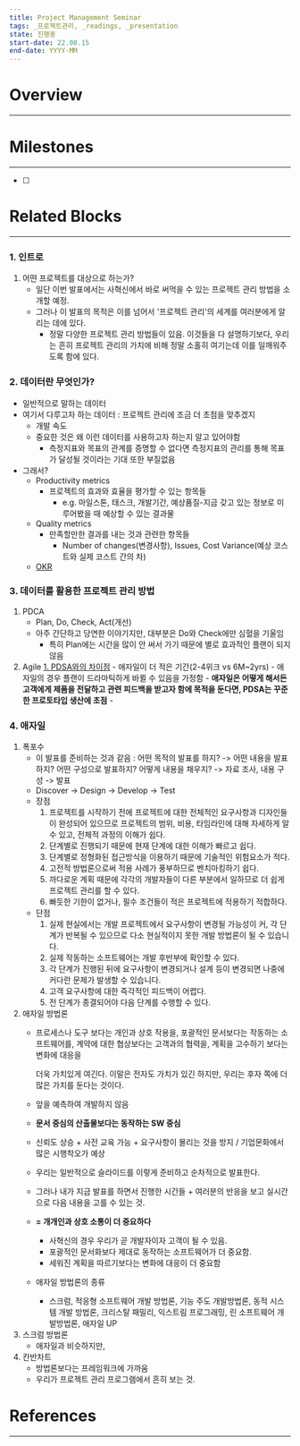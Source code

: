 ```yaml
---
title: Project Management Seminar
tags: _프로젝트관리, _readings, _presentation
state: 진행중
start-date: 22.08.15
end-date: YYYY-MM
---
```


# Overview
---

# Milestones
---
- [ ]


# Related Blocks
---
### 1. 인트로
1. 어떤 프로젝트를 대상으로 하는가?
	- 일단 이번 발표에서는 사혁신에서 바로 써먹을 수 있는 프로젝트 관리 방법을 소개할 예정.
	- 그러나 이 발표의 목적은 이를 넘어서 '프로젝트 관리'의 세계를 여러분에게 알리는 데에 있다.
		- 정말 다양한 프로젝트 관리 방법들이 있음. 이것들을 다 설명하기보다, 우리는 흔히 프로젝트 관리의 가치에 비해 정말 소홀히 여기는데 이를 일깨워주도록 함에 있다.
### 2. 데이터란 무엇인가?
- 일반적으로 말하는 데이터
- 여기서 다루고자 하는 데이터 : 프로젝트 관리에 조금 더 초점을 맞추겠지
	- 개발 속도
	- 중요한 것은 왜 이런 데이터를 사용하고자 하는지 알고 있어야함
		- 측정지표와 목표의 관계를 증명할 수 없다면 측정지표의 관리를 통해 목표가 달성될 것이라는 기대 또한 부질없음
- 그래서?
	- Productivity metrics
		- 프로젝트의 효과와 효율을 평가할 수 있는 항목들
			-  e.g. 마일스톤, 태스크, 개발기간, 예상품질-지금 갖고 있는 정보로 미루어봤을 때 예상할 수 있는 결과물
	- Quality metrics
		- 만족할만한 결과를 내는 것과 관련한 항목들
			- Number of changes(변경사항), Issues, Cost Variance(예상 코스트와 실제 코스트 간의 차)
	- [OKR](https://www.salesforce.com/kr/hub/organization/what-is-okr/)
### 3. 데이터를 활용한 프로젝트 관리 방법
1. PDCA
	- Plan, Do, Check, Act(개선)
	- 아주 간단하고 당연한 이야기지만, 대부분은 Do와 Check에만 심혈을 기울임
		- 특히 Plan에는 시간을 많이 안 써서 가기 때문에 별로 효과적인 플랜이 되지 않음
2. Agile
	[1. PDSA와의 차이점](https://www.ncbi.nlm.nih.gov/pmc/articles/PMC6656570/)
		- 애자일이 더 적은 기간(2-4위크 vs 6M~2yrs)
		- 애자일의 경우 플랜이 드라마틱하게 바뀔 수 있음을 가정함
		- **애자일은 어떻게 해서든 고객에게 제품을 전달하고 관련 피드백을 받고자 함에 목적을 둔다면, PDSA는 꾸준한 프로토타입 생산에 초점**
		- 
### 4. 애자일
1. 폭포수  
	- 이 발표를 준비하는 것과 같음 : 어떤 목적의 발표를 하지? -> 어떤 내용을 발표하지? 어떤 구성으로 발표하지? 어떻게 내용을 채우지? -> 자료 조사, 내용 구성 -> 발표
	- Discover -> Design -> Develop -> Test
	- 장점
		1.  프로젝트를 시작하기 전에 프로젝트에 대한 전체적인 요구사항과 디자인들이 완성되어 있으므로 프로젝트의 범위, 비용, 타임라인에 대해 자세하게 알 수 있고, 전체적 과정의 이해가 쉽다.
		2.  단계별로 진행되기 때문에 현재 단계에 대한 이해가 빠르고 쉽다.
		3.  단계별로 정형화된 접근방식을 이용하기 때문에 기술적인 위험요소가 적다.
		4.  고전적 방법론으로써 적용 사례가 풍부하므로 벤치마킹하기 쉽다.
		5.  까다로운 계획 때문에 각각의 개발자들이 다른 부분에서 일하므로 더 쉽게 프로젝트 관리를 할 수 있다.
		6.  빠듯한 기한이 없거나, 필수 조건들이 적은 프로젝트에 적용하기 적합하다.
	- 단점
		1.  실제 현실에서는 개발 프로젝트에서 요구사항이 변경될 가능성이 커, 각 단계가 반복될 수 있으므로 다소 현실적이지 못한 개발 방법론이 될 수 있습니다.
		2. 실제 작동하는 소프트웨어는 개발 후반부에 확인할 수 있다.
		3. 각 단계가 진행된 뒤에 요구사항이 변경되거나 설계 등이 변경되면 나중에 커다란 문제가 발생할 수 있습니다.
		4. 고객 요구사항에 대한 즉각적인 피드백이 어렵다.
		5. 전 단계가 종결되어야 다음 단계를 수행할 수 있다.
2. 애자일 방법론
	- 프로세스나 도구 보다는 개인과 상호 작용을, 
	  포괄적인 문서보다는 작동하는 소프트웨어를, 
	  계약에 대한 협상보다는 고객과의 협력을, 
	  계획을 고수하기 보다는 변화에 대응을
	  
	  더욱 가치있게 여긴다. 이말은 전자도 가치가 있긴 하지만, 우리는 후자 쪽에 더 많은 가치를 둔다는 것이다.
	- 앞을 예측하여 개발하지 않음
	- **문서 중심의 산출물보다는 동작하는 SW 중심**
	- 신뢰도 상승 + 사전 교육 가능 + 요구사항이 몰리는 것을 방지 / 기업문화에서 많은 시행착오가 예상
	- 우리는 일반적으로 슬라이드를 이렇게 준비하고 순차적으로 발표한다.
	- 그러나 내가 지금 발표를 하면서 진행한 시간들 + 여러분의 반응을 보고 실시간으로 다음 내용을 고를 수 있는 것. 
	- **= 개개인과 상호 소통이 더 중요하다**
		- 사혁신의 경우 우리가 곧 개발자이자 고객이 될 수 있음.
		- 포괄적인 문서화보다 제대로 동작하는 소프트웨어가 더 중요함.
		- 세워진 계획을 따르기보다는 변화에 대응이 더 중요함
	- 애자일 방법론의 종류
		- 스크럼, 적응형 소프트웨어 개발 방법론, 기능 주도 개발방법론, 동적 시스템 개발 방법론, 크리스탈 패밀리, 익스트림 프로그래밍, 린 소프트웨어 개발방법론, 애자일 UP
3. 스크럼 방법론
	- 애자일과 비슷하지만, 
4. 칸반차트
	- 방법론보다는 프레임워크에 가까움
	- 우리가 프로젝트 관리 프로그램에서 흔히 보는 것.



# References
---
